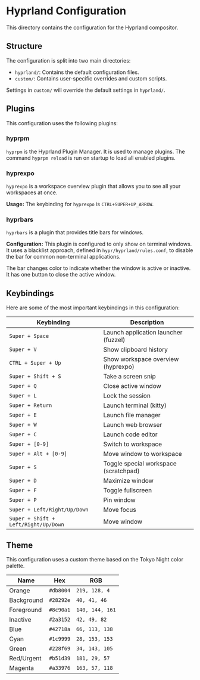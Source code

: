 # Hyprland Configuration

This directory contains the configuration for the Hyprland compositor.

## Structure

The configuration is split into two main directories:
- `hyprland/`: Contains the default configuration files.
- `custom/`: Contains user-specific overrides and custom scripts.

Settings in `custom/` will override the default settings in `hyprland/`.

## Plugins

This configuration uses the following plugins:

### hyprpm

`hyprpm` is the Hyprland Plugin Manager. It is used to manage plugins. The command `hyprpm reload` is run on startup to load all enabled plugins.

### hyprexpo

`hyprexpo` is a workspace overview plugin that allows you to see all your workspaces at once.

**Usage:**
The keybinding for `hyprexpo` is `CTRL+SUPER+UP_ARROW`.

### hyprbars

`hyprbars` is a plugin that provides title bars for windows.

**Configuration:**
This plugin is configured to only show on terminal windows. It uses a blacklist approach, defined in `hypr/hyprland/rules.conf`, to disable the bar for common non-terminal applications.

The bar changes color to indicate whether the window is active or inactive. It has one button to close the active window.

## Keybindings

Here are some of the most important keybindings in this configuration:

| Keybinding | Description |
| --- | --- |
| `Super + Space` | Launch application launcher (fuzzel) |
| `Super + V` | Show clipboard history |
| `CTRL + Super + Up` | Show workspace overview (hyprexpo) |
| `Super + Shift + S` | Take a screen snip |
| `Super + Q` | Close active window |
| `Super + L` | Lock the session |
| `Super + Return` | Launch terminal (kitty) |
| `Super + E` | Launch file manager |
| `Super + W` | Launch web browser |
| `Super + C` | Launch code editor |
| `Super + [0-9]` | Switch to workspace |
| `Super + Alt + [0-9]` | Move window to workspace |
| `Super + S` | Toggle special workspace (scratchpad) |
| `Super + D` | Maximize window |
| `Super + F` | Toggle fullscreen |
| `Super + P` | Pin window |
| `Super + Left/Right/Up/Down` | Move focus |
| `Super + Shift + Left/Right/Up/Down` | Move window |

## Theme

This configuration uses a custom theme based on the Tokyo Night color palette.

| Name      | Hex       | RGB             |
| --------- | --------- | --------------- |
| Orange    | `#db8004` | `219, 128, 4`   |
| Background| `#28292e` | `40, 41, 46`    |
| Foreground| `#8c90a1` | `140, 144, 161` |
| Inactive  | `#2a3152` | `42, 49, 82`    |
| Blue      | `#42718a` | `66, 113, 138`  |
| Cyan      | `#1c9999` | `28, 153, 153`  |
| Green     | `#228f69` | `34, 143, 105`  |
| Red/Urgent| `#b51d39` | `181, 29, 57`   |
| Magenta   | `#a33976` | `163, 57, 118`  |
